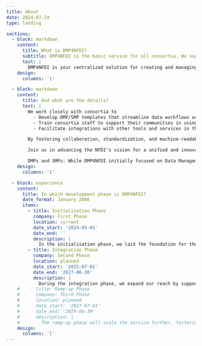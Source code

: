 ```yaml
---
title: About
date: 2024-07-24
type: landing

sections:
  - block: markdown
    content:
      title: What is DMP4NFDI?
      subtitle: DMP4NFDI is the basic service for all consortia. We support consortia with DMPs and SMPs.
      text: |
        DMP4NFDI is your centralized solution for creating and managing Data Management Plans (DMPs) and Software Management Plans (SMPs) within the NFDI. As a Basic Service, we address critical gaps in infrastructure by hosting the open-source tool RDMO, enabling consortia to create discipline-specific, standardized, and interoperable templates tailored to their needs.
    design:
      columns: '1'

  - block: markdown
    content:
      title: And what are the details?
      text: |
        We work closely with consortia to
          - Develop DMP/SMP templates that streamline data workflows across projects.
          - Train consortia staff to support their communities in using the DMP/SMP-Tool RDMO effectively.
          - Facilitate integrations with other tools and services in the research data ecosystem of the NFDI.

        By fostering collaboration, standardization, and machine-readability, DMP4NFDI enhances communication between stakeholders and ensures that DMPs become powerful tools for research planning and data sharing. Together, we make data management seamless and impactful for all disciplines!

        Join us in advancing the NFDI's vision for a unified and innovative research data management ecosystem!

        DMPs and SMPs: While DMP4NFDI initially focused on Data Management Plans (DMPs), we are expanding our expertise to include Software Management Plans (SMPs) during the integration phase. With the support of dedicated experts, we aim to address the growing importance of SMPs for managing software resources and workflows in research.
    design:
      columns: '1'

  - block: experience
    content:
      title: In which development phase is DMP4NFDI?
      date_format: January 2006
      items:
        - title: Initialisation Phase
          company: First Phase
          location: current
          date_start: '2024-05-01'
          date_end: ''
          description: |
            In the initialisation phase, we laid the foundation for the service by hosting RDMO and collaborating with consortia to create first discipline-specific DMP templates. We gathered feedback from early adopters to refine our offerings, we started developing the NFDI Template Framework to standardize DMP/SMP creation and enable machine actionability.
        - title: Integration Phase
          company: Second Phase
          location: planned
          date_start: '2025-07-01'
          date_end: '2027-06-30'
          description: |
            During the integration phase, we expand our reach by supporting consortia through incubator projects, enhancing template frameworks, and integrating RDMO with other tools and services to ensure interoperability.
    #    - title: Ramp-up Phase
    #      company: Third Phase
    #      location: planned
    #      date_start: '2027-07-01'
    #      date_end: '2029-06-30'
    #      description: |
    #        The ramp-up phase will scale the service further, fostering widespread adoption of DMPs and SMPs across consortia while ensuring sustainability through community-driven training and support.
    design:
      columns: '1'
---
```


